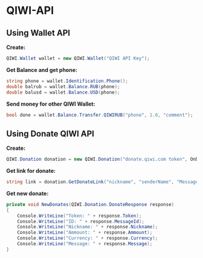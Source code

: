# QIWI-API

## Using Wallet API

**Create:**
```C#
QIWI.Wallet wallet = new QIWI.Wallet("QIWI API Key");
```
**Get Balance and get phone:**
```C#
string phone = wallet.Identification.Phone();
double balrub = wallet.Balance.RUB(phone);
double balusd = wallet.Balance.USD(phone);
```
**Send money for other QIWI Wallet:**
```C#
bool done = wallet.Balance.Transfer.QIWIRUB("phone", 1.0, "comment");
```

## Using Donate QIWI API
**Create:**
```C#
QIWI.Donation donation = new QIWI.Donation("donate.qiwi.com token", OnDonate);
```
**Get link for donate:**
```C#
string link = donation.GetDonateLink("nickname", "senderName", "Message", ammount);
```
**Get new donate:**
```C#
private void NewDonates(QIWI.Donation.DonateResponse response)
{
    Console.WriteLine("Token: " + response.Token);
    Console.WriteLine("ID: " + response.MessageId);
    Console.WriteLine("Nickname: " + response.Nickname);
    Console.WriteLine("Ammount: " + response.Ammount);
    Console.WriteLine("Currency: " + response.Currency);
    Console.WriteLine("Message: " + response.Message);
}
```
